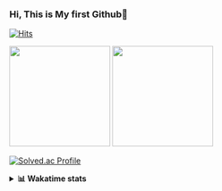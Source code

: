 ### Hi, This is My first Github👋
[![Hits](https://hits.seeyoufarm.com/api/count/incr/badge.svg?url=https%3A%2F%2Fgithub.com%2FJonghyun-Park1027&count_bg=%2379C83D&title_bg=%23555555&icon=&icon_color=%23E7E7E7&title=hits&edge_flat=false)](https://hits.seeyoufarm.com)
<br>


<p>
  <img height="180em" src="https://github-readme-stats-eight-rho-29.vercel.app/api?username=Jonghyun-Park1027&show_icons=true&include_all_commits=true&bg_color=30,e96443,904e95&title_color=fff&text_color=fff">
  <img height="180em" src="https://github-readme-stats-eight-rho-29.vercel.app/api/top-langs/?username=Jonghyun-Park1027&layout=compact&bg_color=30,e96443,904e95&title_color=fff&text_color=fff">


[![Solved.ac Profile](http://mazassumnida.wtf/api/v2/generate_badge?boj=ppjjhh1027)](https://solved.ac/ppjjhh1027/)

</p>
<details>
<summary><b>📊 Wakatime stats</b><br></summary>
<div>
<hr/>



<!--START_SECTION:waka-->
![Code Time](http://img.shields.io/badge/Code%20Time-1%2C115%20hrs%2022%20mins-blue)

![Profile Views](http://img.shields.io/badge/Profile%20Views-0-blue)

**🐱 My GitHub Data** 

> 📦 159.0 kB Used in GitHub's Storage 
 > 
> 🚫 Not Opted to Hire
 > 
> 📜 12 Public Repositories 
 > 
> 🔑 7 Private Repositories 
 > 
**I'm an Early 🐤** 

```text
🌞 Morning                60 commits          █████░░░░░░░░░░░░░░░░░░░░   19.17 % 
🌆 Daytime                156 commits         ████████████░░░░░░░░░░░░░   49.84 % 
🌃 Evening                84 commits          ███████░░░░░░░░░░░░░░░░░░   26.84 % 
🌙 Night                  13 commits          █░░░░░░░░░░░░░░░░░░░░░░░░   04.15 % 
```
📅 **I'm Most Productive on Friday** 

```text
Monday                   50 commits          ████░░░░░░░░░░░░░░░░░░░░░   15.97 % 
Tuesday                  43 commits          ███░░░░░░░░░░░░░░░░░░░░░░   13.74 % 
Wednesday                24 commits          ██░░░░░░░░░░░░░░░░░░░░░░░   07.67 % 
Thursday                 34 commits          ███░░░░░░░░░░░░░░░░░░░░░░   10.86 % 
Friday                   69 commits          ██████░░░░░░░░░░░░░░░░░░░   22.04 % 
Saturday                 37 commits          ███░░░░░░░░░░░░░░░░░░░░░░   11.82 % 
Sunday                   56 commits          ████░░░░░░░░░░░░░░░░░░░░░   17.89 % 
```


📊 **This Week I Spent My Time On** 

```text
🕑︎ Time Zone: Asia/Seoul

💬 Programming Languages: 
JavaScript               4 hrs 14 mins       ███████████░░░░░░░░░░░░░░   45.47 % 
TypeScript               3 hrs               ████████░░░░░░░░░░░░░░░░░   32.25 % 
HTML                     1 hr 9 mins         ███░░░░░░░░░░░░░░░░░░░░░░   12.35 % 
SQL                      40 mins             ██░░░░░░░░░░░░░░░░░░░░░░░   07.18 % 
CSS                      6 mins              ░░░░░░░░░░░░░░░░░░░░░░░░░   01.08 % 

🔥 Editors: 
Cursor                   9 hrs 20 mins       █████████████████████████   100.00 % 

🐱‍💻 Projects: 
js_chrome_app            5 hrs 11 mins       ██████████████░░░░░░░░░░░   55.63 % 
manseryuk_v1.3.0         3 hrs 33 mins       ██████████░░░░░░░░░░░░░░░   38.05 % 
reactjs_movie_web        18 mins             █░░░░░░░░░░░░░░░░░░░░░░░░   03.27 % 
saju_v1.0.0              17 mins             █░░░░░░░░░░░░░░░░░░░░░░░░   03.04 % 

💻 Operating System: 
Mac                      9 hrs 20 mins       █████████████████████████   100.00 % 
```

**I Mostly Code in Jupyter Notebook** 

```text
Jupyter Notebook         9 repos             ██████████████░░░░░░░░░░░   56.25 % 
C++                      3 repos             █████░░░░░░░░░░░░░░░░░░░░   18.75 % 
TypeScript               2 repos             ███░░░░░░░░░░░░░░░░░░░░░░   12.50 % 
Dart                     1 repo              ██░░░░░░░░░░░░░░░░░░░░░░░   06.25 % 
Python                   1 repo              ██░░░░░░░░░░░░░░░░░░░░░░░   06.25 % 
```




 Last Updated on 07/09/2025 18:40:53 UTC
<!--END_SECTION:waka-->
</details>



